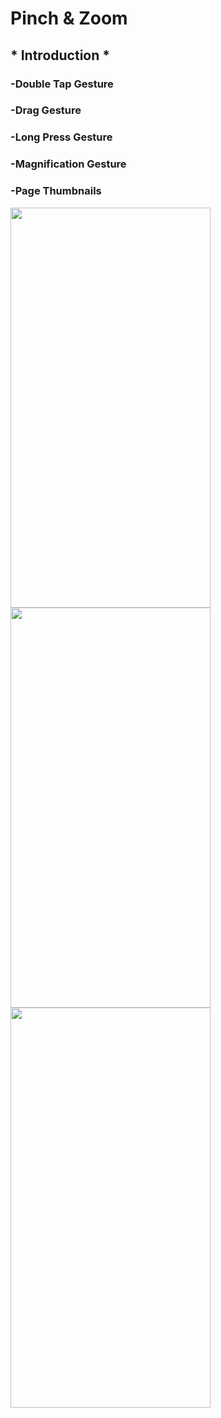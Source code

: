 # Pinch & Zoom

##  * Introduction * ##

### -Double Tap Gesture
### -Drag Gesture
### -Long Press Gesture 
### -Magnification Gesture
### -Page Thumbnails

<img src="https://user-images.githubusercontent.com/58820720/204838342-3c11cb6f-4c57-4a37-97fd-6d1aa5441d16.gif" style="height:640px; width:320px;"/><img src="https://user-images.githubusercontent.com/58820720/204833841-71f935e6-667b-4fc7-80f1-4f14af064907.gif" style="height:640px; width:320px;"/>
<img src="https://user-images.githubusercontent.com/58820720/204845656-315b8b99-3f53-42ae-aa89-fdc00b6e48ea.gif" style="height:640px; width:320px;"/> 
